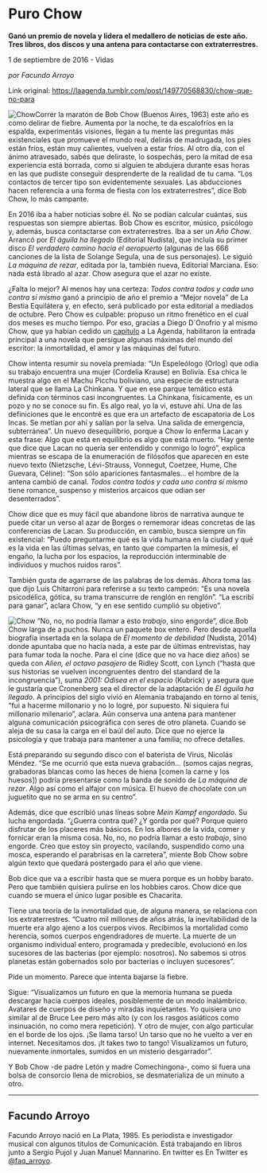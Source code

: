 # Puro Chow

**Ganó un premio de novela y lidera el
medallero de noticias de este año. Tres libros, dos discos y una
antena para contactarse con extraterrestres.**

1 de septiembre de 2016 - Vidas

_por Facundo
Arroyo_

Link original: https://laagenda.tumblr.com/post/149770568830/chow-que-no-para

![Chow](https://64.media.tumblr.com/3fb93ee665f6d32a73ae110dacdd455b/tumblr_inline_pk0mmyWxJ51t6q87u_500.jpg)Correr
la maratón de Bob Chow (Buenos Aires, 1963) este año es como delirar de fiebre. Aumenta
por la noche, te da escalofríos en la espalda, experimentás
visiones, llegan a tu mente las preguntas más existenciales que
promueve el mundo real, delirás de madrugada, los pies están fríos,
están muy calientes, vuelven a estar fríos. Al otro día, con el
ánimo atravesado, sabés que deliraste, lo sospechás, pero la mitad
de esa experiencia está borrada, como si alguien te abdujera durante
esas horas en las que pudiste conseguir desprenderte de la realidad
de tu cama. “Los contactos de tercer tipo son evidentemente
sexuales. Las abducciones hacen referencia a una forma de fiesta con
los extraterrestres”, dice Bob Chow, lo más campante.

En
2016 iba a haber noticias sobre él. No se podían calcular cuántas,
sus respuestas son siempre abiertas. Bob Chow es escritor, músico,
psicólogo y, además, busca contactarse con extraterrestres. Iba a
ser un *Año
Chow*.
Arrancó por *El
águila ha llegado*
(Editorial Nudista), que incluía su primer disco *El
verdadero camino hacia el aeropuerto*
(algunas de las 666 canciones de la lista de Solange Segula, una de
sus personajes). Le siguió *La
máquina de rezar*,
editada por la, también nueva, Editorial Marciana. Eso: nada está
librado al azar. Chow asegura que el azar no existe.

¿Falta
lo mejor? Al menos hay una certeza: *Todos
contra todos y cada uno contra sí mismo*
ganó a principio de año el premio a “Mejor novela” de La Bestia
Equilátera y, en efecto, será publicado por esta editorial a
mediados de octubre. Pero Chow es culpable: propuso un ritmo
frenético en el cual dos meses es mucho tiempo. Por eso, gracias a
Diego D´Onofrio y al mismo Chow, que ya habían cedido un
[capítulo](http://laagenda.buenosaires.gob.ar/post/143267570990/todos-contra-todos-y-cada-uno-contra-s%C3%AD-mismo)
a La Agenda, habilitaron la entrada principal a una novela que
persigue algunas máximas del mundo del escritor: la inmortalidad, el
amor y las máquinas del futuro. 


Chow
intenta resumir su novela premiada: “Un Espeleólogo (Orlog) que
odia su trabajo encuentra una mujer (Cordelia Krause) en Bolivia. Esa
chica le muestra algo en el Machu Picchu boliviano, una especie de
estructura lateral que se llama La Chinkana.
Y que en ese parque temático está definida con términos casi
incongruentes. La Chinkana, físicamente, es un pozo y no se conoce
su fin. Es algo real, yo la vi, estuve ahí. Una de las definiciones
que le encontré es que era un artefacto de escapatoria de Los Incas.
Se metían por ahí y salían por la selva. Una salida de emergencia,
subterránea”. Un nuevo desequilibrio, porque a Chow lo enferma
Lacan y esta frase: Algo que está en equilibrio es algo que está
muerto. “Hay gente que dice que Lacan no quería ser entendido y
conmigo lo logró”, explica mientras se escapa de la enumeración
de filósofos que aparecen en este nuevo texto (Nietzsche,
Lévi-Strauss,
Vonnegut, Coetzee, Hume, Che Guevara, Céline):
“Son sólo apariciones fantasmales… el hombre de la antena cambió
de canal. *Todos
contra todos y cada uno contra sí mismo*
tiene romance, suspenso y misterios arcaicos que odian ser
desenterrados”.



Chow
dice que es muy fácil que abandone libros de narrativa aunque te
puede citar un verso al azar de Borges o rememorar ideas concretas de
las conferencias de Lacan. Su producción, en cambio, busca siempre
un fin existencial: “Puedo
preguntarme qué es la vida humana en la ciudad y qué es la vida en
las últimas selvas, en tanto que comparten la mímesis, el engaño,
la lucha por los espacios, la reproducción interminable de
individuos y muchos ruidos raros”. 


También
gusta de agarrarse de las palabras de los demás. Ahora toma las que
dijo Luis Chitarroni para referirse a su texto campeón: “Es una
novela psicodélica, gótica, su trama transcurre de renglón en
renglón”. “La escribí para ganar”, aclara Chow, “y en ese
sentido cumplió su objetivo”.  


![Chow](https://64.media.tumblr.com/3fb93ee665f6d32a73ae110dacdd455b/tumblr_inline_pk0mmyWxJ51t6q87u_500.jpg) “No, no, no podría
llamar a esto *trabajo*,
sino engorde”, dice.Bob
Chow larga de a puchos. Nunca un paquete box entero. Pero desde
aquella biografía insertada en la solapa de *El
momento de debilidad*
(Nudista, 2014) donde apuntaba que no hacía nada, a este par de
últimas entrevistas, hay para fumar toda la noche. Para el cine
(dice que no va hace diez años) se queda con *Alien,
el octavo pasajero*
de Ridley Scott, con Lynch (“hasta que sus historias se vuelven
incongruentes dentro del standard de la incongruencia”), suma *2001:
Odisea en el espacio*
(Kubrick) y asegura que le gustaría que Cronenberg sea el director
de la adaptación de *El
águila ha llegado*.
A principios del siglo vivió en Alemania trabajando en torno al
tenis, “fui a hacerme millonario y no lo logré, por supuesto. Ni
siquiera fui millonario milenario”, aclara. Aún conserva una
antena para mantener alguna comunicación psicográfica con seres de
otro planeta. Cuando se aleja de su casa la carga en el baúl del
auto. Dice que no ejerce la psicología y que trabaja para mantener a
una familia; no ofrece detalles.

Está
preparando su segundo disco con el baterista de Virus, Nicolás
Méndez. “Se
me ocurrió que esta nueva grabación… (somos cajas negras,
grabadoras blancas como las heces de hiena [comen la carne y los
huesos]) podría presentarse como la banda de sonido de *La
máquina de rezar*.
Algo así como el alfajor con música. El huevo de chocolate con un
juguetito que no se arma en su centro”.

Además,
dice que escribió unas líneas sobre *Mein
Kampf engordado*.
Su lucha engordada. “¿Guerra contra qué? ¿Y gorda por qué?
Porque quiero disfrutar de los placeres más básicos. En los albores
de la vida, comer y fornicar eran la misma cosa. No, no, no podría
llamar a esto *trabajo*,
sino engorde. Creo que estoy sin proyecto, vacilando, suspendido como
una mosca, esperando el parabrisas en la carretera”, miente Bob
Chow sobre algún texto que quedará postergado para el año que
viene.

Bob
dice que va a escribir hasta que se muera porque es un hobby barato.
Pero que también quisiera pulirse en los hobbies caros. Chow dice
que cuando se muera el único lugar posible es Chacarita.

Tiene
una teoría de la inmortalidad que, de alguna manera, se relaciona
con los extraterrestres. “Cuatro mil millones de años atrás, la
inevitabilidad de la muerte era algo ajeno a los cuerpos vivos.
Recibimos la mortalidad como herencia, somos cuerpos engendradores de
muerte. La muerte de un organismo individual entero, programada y
predecible, evolucionó en los sucesores de las bacterias (por
ejemplo: nosotros). No sabemos si otros planetas están gobernados
solo por bacterias o incluyen sucesores”. 


Pide
un momento. Parece que intenta bajarse la fiebre.

Sigue:
“Visualizamos un futuro en que la memoria humana se pueda descargar
hacia cuerpos ideales, posiblemente de un modo inalámbrico. Avatares
de cuerpos de diseño y miradas inquietantes. Yo quisiera uno similar
al de Bruce Lee pero más alto (y con los rasgos asiáticos como
insinuación, no como mera repetición). Y otro de mujer, con algo
particular en el borde de los ojos. ¡Se llama tarso! Un tarso que no
he vuelto a ver en internet. Necesitamos dos. ¡It takes two to
tango! Visualizamos un futuro, nuevamente inmortales, sumidos en un
misterio desgarrador”.

Y
Bob Chow -de padre Letón y madre Comechingona-, como si fuera una
bolsa de consorcio llena de microbios, se desmaterializa de un minuto
a otro.

  




---

 Facundo
Arroyo
---------------

 Facundo
Arroyo nació en La
Plata, 1985. Es periodista e investigador musical con algunos títulos
de Comunicación. Está trabajando en libros junto a Sergio Pujol y
Juan Manuel Mannarino. En twitter es En Twitter es [@faq\_arroyo](https://twitter.com/Faq_Arroyo). 

